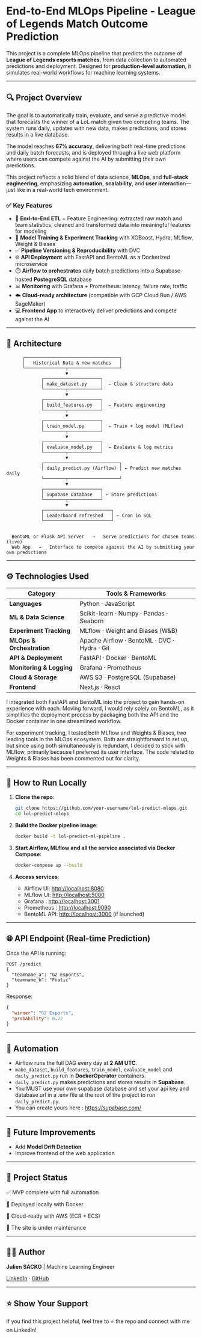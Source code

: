 # End-to-End MLOps Pipeline - League of Legends Match Outcome Prediction 

This project is a complete MLOps pipeline that predicts the outcome of **League of Legends esports matches**, from data collection to automated predictions and deployment. Designed for **production-level automation**, it simulates real-world workflows for machine learning systems.

---

## 🔍 Project Overview

The goal is to automatically train, evaluate, and serve a predictive model that forecasts the winner of a LoL match given two competing teams. The system runs daily, updates with new data, makes predictions, and stores results in a live database.

The model reaches **67% accuracy**, delivering both real-time predictions and daily batch forecasts, and is deployed through a live web platform where users can compete against the AI by submitting their own predictions.

This project reflects a solid blend of data science, **MLOps**, and **full-stack engineering**, emphasizing **automation**, **scalability**, and **user interactio**n—just like in a real-world tech environment.

### ✅ Key Features
  
- 🔄 **End-to-End ETL** + Feature Engineering: extracted raw match and team statistics, cleaned and transformed data into meaningful features for modeling
- 🎯 **Model Training & Experiment Tracking** with XGBoost, Hydra, MLflow, Weight & Biases
- ✅ **Pipeline Versioning & Reproducibility** with DVC
- 🌐 **API Deployment** with FastAPI and BentoML as a Dockerized microservice
- ⏱️ **Airflow to orchestrates** daily batch predictions into a Supabase-hosted **PostegreSQL** database
- 📊 **Monitoring** with Grafana + Prometheus: latency, failure rate, traffic
- ☁️ **Cloud-ready architecture** (compatible with GCP Cloud Run / AWS SageMaker)
- 💻 **Frontend App** to interactively deliver predictions and compete against the AI
---

## 🧱 Architecture

```text
      ┌───────────────────────────────────┐
      │   Historical Data & new matches   │
      └───────────────┬───────────────────┘
                      ▼
             ┌─────────────────────┐
             │ make_dataset.py     │  ← Clean & structure data
             └────────┬────────────┘
                      ▼
             ┌─────────────────────┐
             │ build_features.py   │  ← Feature engineering
             └────────┬────────────┘
                      ▼
             ┌─────────────────────┐
             │ train_model.py      │  ← Train + log model (MLflow)
             └────────┬────────────┘
                      ▼
             ┌─────────────────────┐
             │ evaluate_model.py   │  ← Evaluate & log metrics
             └────────┬────────────┘
                      ▼
             ┌────────────────────────────┐
             │ daily_predict.py (Airflow) │ ← Predict new matches daily
             └────────┬───────────────────┘
                      ▼
             ┌─────────────────────┐
             │ Supabase Database   │ ← Store predictions
             └────────┬────────────┘
                      ▼
             ┌─────────────────────────┐
             │ Leaderboard refreshed   │ ← Cron in SQL
             └─────────────────────────┘


  BentoML or Flask API Server   →   Serve predictions for chosen teams (live)
  Web App   →   Interface to compete against the AI by submitting your own predictions 
````

---

## ⚙️ Technologies Used

| Category              | Tools & Frameworks                                                                 |
|-----------------------|-------------------------------------------------------------------------------------|
| **Languages**         | Python · JavaScript                                                                |
| **ML & Data Science** | Scikit-learn · Numpy · Pandas · Seaborn                                            |
| **Experiment Tracking** | MLflow · Weight and Biases (W&B)                                                 |
| **MLOps & Orchestration** | Apache Airflow · BentoML · DVC · Hydra · Git                                  |
| **API & Deployment**  | FastAPI · Docker · BentoML                                                         |
| **Monitoring & Logging** | Grafana · Prometheus                                                            |
| **Cloud & Storage**   | AWS S3 · PostgreSQL (Supabase)                                                                           |
| **Frontend**          | Next.js · React                                                                    |


I integrated both FastAPI and BentoML into the project to gain hands-on experience with each. Moving forward, I would rely solely on BentoML, as it simplifies the deployment process by packaging both the API and the Docker container in one streamlined workflow.

For experiment tracking, I tested both MLflow and Weights & Biases, two leading tools in the MLOps ecosystem. Both are straightforward to set up, but since using both simultaneously is redundant, I decided to stick with MLflow, primarily because I preferred its user interface. The code related to Weights & Biases has been commented out for clarity.


---

## 🚀 How to Run Locally

1. **Clone the repo**:

   ```bash
   git clone https://github.com/your-username/lol-predict-mlops.git
   cd lol-predict-mlops
   ```

2. **Build the Docker pipeline image**:

   ```bash
   docker build -t lol-predict-ml-pipeline .
   ```

3. **Start Airflow, MLflow and all the service associated via Docker Compose**:

   ```bash
   docker-compose up --build
   ```

4. **Access services**:

   * Airflow UI: [http://localhost:8080](http://localhost:8080)
   * MLflow UI: [http://localhost:5000](http://localhost:5000)
   * Grafana : [http://localhost:3001](http://localhost:3001)
   * Prometheus : [http://localhost:9090](http://localhost:9090)
   * BentoML API: [http://localhost:3000](http://localhost:3000) (if launched)

---

## 🌐 API Endpoint (Real-time Prediction)

Once the API is running:

```http
POST /predict
{
  "teamname_a": "G2 Esports",
  "teamname_b": "Fnatic"
}
```

Response:

```json
{
  "winner": "G2 Esports",
  "probability": 0.72
}
```

---

## 📅 Automation

* Airflow runs the full DAG every day at **2 AM UTC**.
* `make_dataset`, `build_features`, `train_model`, `evaluate_model` and `daily_predict.py` run in **DockerOperator** containers.
* `daily_predict.py` makes predictions and stores results in **Supabase**.
* You MUST use your own supabase database and set your api key and database url in a .env file at the root of the project to run `daily_predict.py`.
* You can create yours here : https://supabase.com/ 

---

## 📝 Future Improvements

* Add **Model Drift Detection**
* Improve frontend of the web application

---

## 📌 Project Status


✅ MVP complete with full automation

🚀 Deployed locally with Docker

🧪 Cloud-ready with AWS (ECR + ECS)

🔧 The site is under maintenance 

---

## 👨‍💻 Author

**Julien SACKO** | Machine Learning Engineer 

[LinkedIn](https://www.linkedin.com/in/julien-sacko/) · [GitHub](https://github.com/jsacko)

---

## ⭐️ Show Your Support

If you find this project helpful, feel free to ⭐️ the repo and connect with me on LinkedIn!
